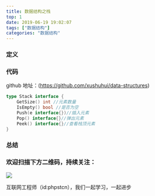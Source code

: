 ```yaml
---
title: 数据结构之栈
top: 1
date: 2019-06-19 19:02:07
tags: ["数据结构"]
categories: "数据结构"
---
```


### 定义

### 代码

github 地址：(https://github.com/xushuhui/data-structures)

``` go
type Stack interface {
	GetSize() int //元素数量
	IsEmpty() bool //是否为空
	Push(e interface{})//插入元素
	Pop() interface{}//弹出元素
	Peek() interface{}//查看栈顶元素
}
```

### 总结

### 欢迎扫描下方二维码，持续关注：

![](http://ww1.sinaimg.cn/large/a616b9a4gy1g4xzv954a4j20760763yo.jpg)

互联网工程师（id:phpstcn），我们一起学习，一起进步
